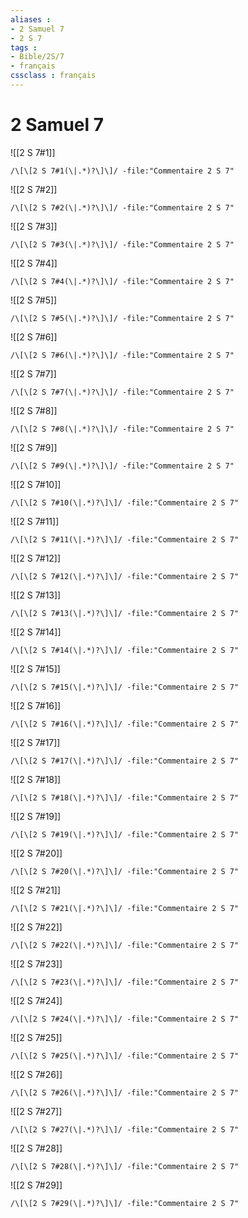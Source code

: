 ```yaml
---
aliases : 
- 2 Samuel 7
- 2 S 7
tags : 
- Bible/2S/7
- français
cssclass : français
---
```


# 2 Samuel 7

![[2 S 7#1]]

```query
/\[\[2 S 7#1(\|.*)?\]\]/ -file:"Commentaire 2 S 7"
```

![[2 S 7#2]]

```query
/\[\[2 S 7#2(\|.*)?\]\]/ -file:"Commentaire 2 S 7"
```

![[2 S 7#3]]

```query
/\[\[2 S 7#3(\|.*)?\]\]/ -file:"Commentaire 2 S 7"
```

![[2 S 7#4]]

```query
/\[\[2 S 7#4(\|.*)?\]\]/ -file:"Commentaire 2 S 7"
```

![[2 S 7#5]]

```query
/\[\[2 S 7#5(\|.*)?\]\]/ -file:"Commentaire 2 S 7"
```

![[2 S 7#6]]

```query
/\[\[2 S 7#6(\|.*)?\]\]/ -file:"Commentaire 2 S 7"
```

![[2 S 7#7]]

```query
/\[\[2 S 7#7(\|.*)?\]\]/ -file:"Commentaire 2 S 7"
```

![[2 S 7#8]]

```query
/\[\[2 S 7#8(\|.*)?\]\]/ -file:"Commentaire 2 S 7"
```

![[2 S 7#9]]

```query
/\[\[2 S 7#9(\|.*)?\]\]/ -file:"Commentaire 2 S 7"
```

![[2 S 7#10]]

```query
/\[\[2 S 7#10(\|.*)?\]\]/ -file:"Commentaire 2 S 7"
```

![[2 S 7#11]]

```query
/\[\[2 S 7#11(\|.*)?\]\]/ -file:"Commentaire 2 S 7"
```

![[2 S 7#12]]

```query
/\[\[2 S 7#12(\|.*)?\]\]/ -file:"Commentaire 2 S 7"
```

![[2 S 7#13]]

```query
/\[\[2 S 7#13(\|.*)?\]\]/ -file:"Commentaire 2 S 7"
```

![[2 S 7#14]]

```query
/\[\[2 S 7#14(\|.*)?\]\]/ -file:"Commentaire 2 S 7"
```

![[2 S 7#15]]

```query
/\[\[2 S 7#15(\|.*)?\]\]/ -file:"Commentaire 2 S 7"
```

![[2 S 7#16]]

```query
/\[\[2 S 7#16(\|.*)?\]\]/ -file:"Commentaire 2 S 7"
```

![[2 S 7#17]]

```query
/\[\[2 S 7#17(\|.*)?\]\]/ -file:"Commentaire 2 S 7"
```

![[2 S 7#18]]

```query
/\[\[2 S 7#18(\|.*)?\]\]/ -file:"Commentaire 2 S 7"
```

![[2 S 7#19]]

```query
/\[\[2 S 7#19(\|.*)?\]\]/ -file:"Commentaire 2 S 7"
```

![[2 S 7#20]]

```query
/\[\[2 S 7#20(\|.*)?\]\]/ -file:"Commentaire 2 S 7"
```

![[2 S 7#21]]

```query
/\[\[2 S 7#21(\|.*)?\]\]/ -file:"Commentaire 2 S 7"
```

![[2 S 7#22]]

```query
/\[\[2 S 7#22(\|.*)?\]\]/ -file:"Commentaire 2 S 7"
```

![[2 S 7#23]]

```query
/\[\[2 S 7#23(\|.*)?\]\]/ -file:"Commentaire 2 S 7"
```

![[2 S 7#24]]

```query
/\[\[2 S 7#24(\|.*)?\]\]/ -file:"Commentaire 2 S 7"
```

![[2 S 7#25]]

```query
/\[\[2 S 7#25(\|.*)?\]\]/ -file:"Commentaire 2 S 7"
```

![[2 S 7#26]]

```query
/\[\[2 S 7#26(\|.*)?\]\]/ -file:"Commentaire 2 S 7"
```

![[2 S 7#27]]

```query
/\[\[2 S 7#27(\|.*)?\]\]/ -file:"Commentaire 2 S 7"
```

![[2 S 7#28]]

```query
/\[\[2 S 7#28(\|.*)?\]\]/ -file:"Commentaire 2 S 7"
```

![[2 S 7#29]]

```query
/\[\[2 S 7#29(\|.*)?\]\]/ -file:"Commentaire 2 S 7"
```


